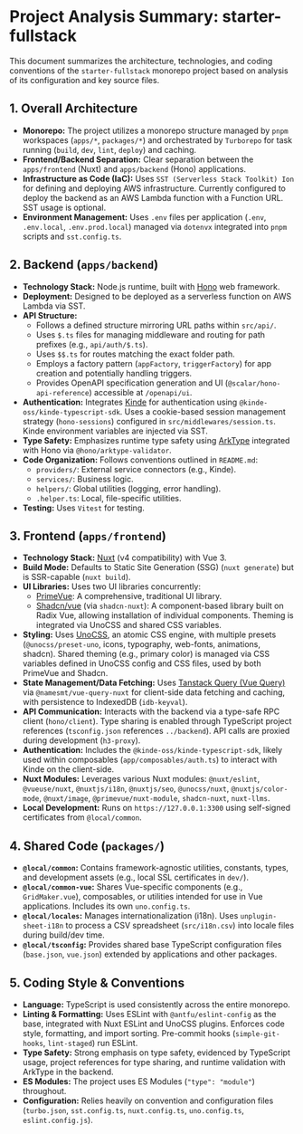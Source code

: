 # Project Analysis Summary: starter-fullstack

This document summarizes the architecture, technologies, and coding conventions of the `starter-fullstack` monorepo project based on analysis of its configuration and key source files.

## 1. Overall Architecture

*   **Monorepo:** The project utilizes a monorepo structure managed by `pnpm` workspaces (`apps/*`, `packages/*`) and orchestrated by `Turborepo` for task running (`build`, `dev`, `lint`, `deploy`) and caching.
*   **Frontend/Backend Separation:** Clear separation between the `apps/frontend` (Nuxt) and `apps/backend` (Hono) applications.
*   **Infrastructure as Code (IaC):** Uses `SST (Serverless Stack Toolkit) Ion` for defining and deploying AWS infrastructure. Currently configured to deploy the backend as an AWS Lambda function with a Function URL. SST usage is optional.
*   **Environment Management:** Uses `.env` files per application (`.env`, `.env.local`, `.env.prod.local`) managed via `dotenvx` integrated into `pnpm` scripts and `sst.config.ts`.

## 2. Backend (`apps/backend`)

*   **Technology Stack:** Node.js runtime, built with [Hono](https://hono.dev/) web framework.
*   **Deployment:** Designed to be deployed as a serverless function on AWS Lambda via SST.
*   **API Structure:**
    *   Follows a defined structure mirroring URL paths within `src/api/`.
    *   Uses `$.ts` files for managing middleware and routing for path prefixes (e.g., `api/auth/$.ts`).
    *   Uses `$$.ts` for routes matching the exact folder path.
    *   Employs a factory pattern (`appFactory`, `triggerFactory`) for app creation and potentially handling triggers.
    *   Provides OpenAPI specification generation and UI (`@scalar/hono-api-reference`) accessible at `/openapi/ui`.
*   **Authentication:** Integrates [Kinde](https://kinde.com/) for authentication using `@kinde-oss/kinde-typescript-sdk`. Uses a cookie-based session management strategy (`hono-sessions`) configured in `src/middlewares/session.ts`. Kinde environment variables are injected via SST.
*   **Type Safety:** Emphasizes runtime type safety using [ArkType](https://arktype.io/) integrated with Hono via `@hono/arktype-validator`.
*   **Code Organization:** Follows conventions outlined in `README.md`:
    *   `providers/`: External service connectors (e.g., Kinde).
    *   `services/`: Business logic.
    *   `helpers/`: Global utilities (logging, error handling).
    *   `.helper.ts`: Local, file-specific utilities.
*   **Testing:** Uses `Vitest` for testing.

## 3. Frontend (`apps/frontend`)

*   **Technology Stack:** [Nuxt](https://nuxt.com/) (v4 compatibility) with Vue 3.
*   **Build Mode:** Defaults to Static Site Generation (SSG) (`nuxt generate`) but is SSR-capable (`nuxt build`).
*   **UI Libraries:** Uses two UI libraries concurrently:
    *   [PrimeVue](https://primevue.org/): A comprehensive, traditional UI library.
    *   [Shadcn/vue](https://www.shadcn-vue.com/) (via `shadcn-nuxt`): A component-based library built on Radix Vue, allowing installation of individual components. Theming is integrated via UnoCSS and shared CSS variables.
*   **Styling:** Uses [UnoCSS](https://unocss.dev/), an atomic CSS engine, with multiple presets (`@unocss/preset-uno`, icons, typography, web-fonts, animations, shadcn). Shared theming (e.g., primary color) is managed via CSS variables defined in UnoCSS config and CSS files, used by both PrimeVue and Shadcn.
*   **State Management/Data Fetching:** Uses [Tanstack Query (Vue Query)](https://tanstack.com/query/latest/docs/vue/overview) via `@namesmt/vue-query-nuxt` for client-side data fetching and caching, with persistence to IndexedDB (`idb-keyval`).
*   **API Communication:** Interacts with the backend via a type-safe RPC client (`hono/client`). Type sharing is enabled through TypeScript project references (`tsconfig.json` references `../backend`). API calls are proxied during development (`h3-proxy`).
*   **Authentication:** Includes the `@kinde-oss/kinde-typescript-sdk`, likely used within composables (`app/composables/auth.ts`) to interact with Kinde on the client-side.
*   **Nuxt Modules:** Leverages various Nuxt modules: `@nuxt/eslint`, `@vueuse/nuxt`, `@nuxtjs/i18n`, `@nuxtjs/seo`, `@unocss/nuxt`, `@nuxtjs/color-mode`, `@nuxt/image`, `@primevue/nuxt-module`, `shadcn-nuxt`, `nuxt-llms`.
*   **Local Development:** Runs on `https://127.0.0.1:3300` using self-signed certificates from `@local/common`.

## 4. Shared Code (`packages/`)

*   **`@local/common`:** Contains framework-agnostic utilities, constants, types, and development assets (e.g., local SSL certificates in `dev/`).
*   **`@local/common-vue`:** Shares Vue-specific components (e.g., `GridMaker.vue`), composables, or utilities intended for use in Vue applications. Includes its own `uno.config.ts`.
*   **`@local/locales`:** Manages internationalization (i18n). Uses `unplugin-sheet-i18n` to process a CSV spreadsheet (`src/i18n.csv`) into locale files during build/dev time.
*   **`@local/tsconfig`:** Provides shared base TypeScript configuration files (`base.json`, `vue.json`) extended by applications and other packages.

## 5. Coding Style & Conventions

*   **Language:** TypeScript is used consistently across the entire monorepo.
*   **Linting & Formatting:** Uses ESLint with `@antfu/eslint-config` as the base, integrated with Nuxt ESLint and UnoCSS plugins. Enforces code style, formatting, and import sorting. Pre-commit hooks (`simple-git-hooks`, `lint-staged`) run ESLint.
*   **Type Safety:** Strong emphasis on type safety, evidenced by TypeScript usage, project references for type sharing, and runtime validation with ArkType in the backend.
*   **ES Modules:** The project uses ES Modules (`"type": "module"`) throughout.
*   **Configuration:** Relies heavily on convention and configuration files (`turbo.json`, `sst.config.ts`, `nuxt.config.ts`, `uno.config.ts`, `eslint.config.js`).
